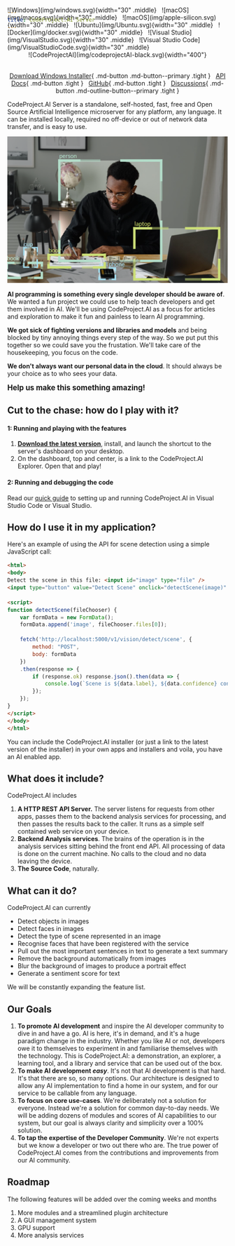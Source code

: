 ```yaml
---
title: CodeProject.AI Server
---
```


<span style='float:right;margin-top:-70px'>
![Windows](img/windows.svg){width="30" .middle} &nbsp;
![macOS](img/macos.svg){width="30" .middle} &nbsp;
![macOS](img/apple-silicon.svg){width="30" .middle} &nbsp;
![Ubuntu](img/Ubuntu.svg){width="30" .middle} &nbsp;
![Docker](img/docker.svg){width="30" .middle} &nbsp;
![Visual Studio](img/VisualStudio.svg){width="30" .middle} &nbsp;
![Visual Studio Code](img/VisualStudioCode.svg){width="30" .middle} 
</span>

<center>
<br>
![CodeProjectAI](img/codeprojectAI-black.svg){width="400"}
<br>
</center>
<br>
<center>

[Download Windows Installer](https://www.codeproject.com/ai/latest.aspx){ .md-button .md-button--primary .tight } &nbsp;
[API Docs](./api/api_reference.md){ .md-button .tight } &nbsp;
[GitHub](https://github.com/codeproject/CodeProject.AI-Server){ .md-button .tight } &nbsp;
[Discussions](https://www.codeproject.com/Feature/CodeProjectAI-Discussions.aspx){ .md-button .md-outline-button--primary .tight } 

</center>


CodeProject.AI Server is a standalone, self-hosted, fast, free and Open Source Artificial Intelligence microserver for any 
platform, any language. It can be installed locally, required no off-device or out of network data
transfer, and is easy to use.

![Object detection](img/DetectThings.png "Object detection example")

**AI programming is something every single developer should be aware of**. We wanted a fun project we could use to help teach developers and get them involved in AI. We'll be using CodeProject.AI as a focus for articles and exploration to make it fun and painless to learn AI programming.

**We got sick of fighting versions and libraries and models** and being blocked by tiny annoying things every step of the way. So we put put this together so we could save you the frustation. We'll take care of the housekeeping, you focus on the code.
  
**We don't always want our personal data in the cloud**. It should always be your choice as to who
sees your data. 

<big>**Help us make this something amazing!**</big>


## Cut to the chase: how do I play with it?

#### 1: Running and playing with the features

1. [**Download the latest version**](https://www.codeproject.com/ai/latest.aspx), install, and launch the shortcut to the server's dashboard on your desktop.
2. On the dashboard, top and center, is a link to the CodeProject.AI Explorer. Open that and play!

#### 2: Running and debugging the code

Read our [quick guide](./devguide/install_dev.md) to setting up and running CodeProject.AI in Visual Studio Code or Visual Studio.

## How do I use it in my application?

Here's an example of using the API for scene detection using a simple JavaScript call:

``` html
<html>
<body>
Detect the scene in this file: <input id="image" type="file" />
<input type="button" value="Detect Scene" onclick="detectScene(image)" />

<script>
function detectScene(fileChooser) {
    var formData = new FormData();
    formData.append('image', fileChooser.files[0]);

    fetch('http://localhost:5000/v1/vision/detect/scene', {
        method: "POST",
        body: formData
    })
    .then(response => {
        if (response.ok) response.json().then(data => {
            console.log(`Scene is ${data.label}, ${data.confidence} confidence`)
        });
    });
}
</script>
</body>
</html>
```

You can include the CodeProject.AI installer (or just a link to the latest version of the installer) in your own apps and installers and voila, you have an AI enabled app.


## What does it include?

CodeProject.AI includes

1. **A HTTP REST API Server.** The server listens for requests from other apps, passes them to the backend analysis services for processing, and then passes the results back to the caller. It runs as a simple self contained web service on your device.
2. **Backend Analysis services**.  The brains of the operation is in the analysis services sitting behind the front end API. All processing of data is done on the current machine. No calls to the cloud and no data leaving the device.
3. **The Source Code**, naturally.

## What can it do?

CodeProject.AI can currently

- Detect objects in images
- Detect faces in images
- Detect the type of scene represented in an image
- Recognise faces that have been registered with the service
- Pull out the most important sentences in text to generate a text summary
- Remove the background automatically from images
- Blur the background of images to produce a portrait effect
- Generate a sentiment score for text

We will be constantly expanding the feature list.

## Our Goals

1. **To promote AI development** and inspire the AI developer community to dive in and have a go. AI is here, it's in demand, and it's a huge paradigm change in the industry. Whether you like AI or not, developers owe it to themselves to experiment in and familiarise themselves with the  technology. This is CodeProject.AI: a demonstration, an explorer, a learning tool, and a library and service that can be used out of the box.
2. **To make AI development *easy***. It's not that AI development is that hard. It's that there are so, so many options. Our architecture is designed to allow any AI implementation to find a home in our system, and for our service to be callable from any language.
3. **To focus on core use-cases**. We're deliberately not a solution for everyone. Instead we're a solution for common day-to-day needs. We will be adding dozens of modules and scores of AI capabilities to our system, but our goal is always clarity and simplicity over a 100% solution.
4. **To tap the expertise of the Developer Community**. We're not experts but we know a developer or two out there who are. The true power of CodeProject.AI comes from the contributions and improvements from our AI community.


## Roadmap

The following features will be added over the coming weeks and months

1. More modules and a streamlined plugin architecture
2. A GUI management system
3. GPU support
4. More analysis services
